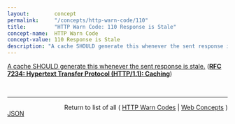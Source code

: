 ```yaml
---
layout:        concept
permalink:     "/concepts/http-warn-code/110"
title:         "HTTP Warn Code: 110 Response is Stale"
concept-name:  HTTP Warn Code
concept-value: 110 Response is Stale
description: "A cache SHOULD generate this whenever the sent response is stale."
---
```


[A cache SHOULD generate this whenever the sent response is stale.](http://tools.ietf.org/html/rfc7234#section-5.5.1 "Read documentation for HTTP Warn Code &#34;110&#34;") (**[RFC 7234: Hypertext Transfer Protocol (HTTP/1.1): Caching](/specs/IETF/RFC/7234 "The Hypertext Transfer Protocol (HTTP) is an application-level protocol for distributed, collaborative, hypertext information systems. This document defines requirements on HTTP caches and the associated header fields that control cache behavior or indicate cacheable response messages.")**)

<br/>
<hr/>

<p style="float : left"><a href="./110.json" title="JSON representing this particular Web Concept value">JSON</a></p>
<p style="text-align: right">Return to list of all ( <a href="../http-warn-code/">HTTP Warn Codes</a> | <a href="../">Web Concepts</a> )</p>

